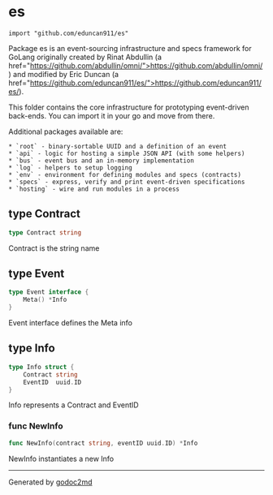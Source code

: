 
# es
    import "github.com/eduncan911/es"

Package es is an event-sourcing infrastructure and specs framework for GoLang originally created by Rinat Abdullin (a href="https://github.com/abdullin/omni/">https://github.com/abdullin/omni/</a>) and modified by Eric Duncan (a href="https://github.com/eduncan911/es/">https://github.com/eduncan911/es/</a>).

This folder contains the core infrastructure for prototyping event-driven back-ends. You can import it in your go and move from there.

Additional packages available are:


	* `root` - binary-sortable UUID and a definition of an event
	* `api` - logic for hosting a simple JSON API (with some helpers)
	* `bus` - event bus and an in-memory implementation
	* `log` - helpers to setup logging
	* `env` - environment for defining modules and specs (contracts)
	* `specs` - express, verify and print event-driven specifications
	* `hosting` - wire and run modules in a process







## type Contract
``` go
type Contract string
```
Contract is the string name











## type Event
``` go
type Event interface {
    Meta() *Info
}
```
Event interface defines the Meta info











## type Info
``` go
type Info struct {
    Contract string
    EventID  uuid.ID
}
```
Info represents a Contract and EventID









### func NewInfo
``` go
func NewInfo(contract string, eventID uuid.ID) *Info
```
NewInfo instantiates a new Info










- - -
Generated by [godoc2md](http://godoc.org/github.com/davecheney/godoc2md)